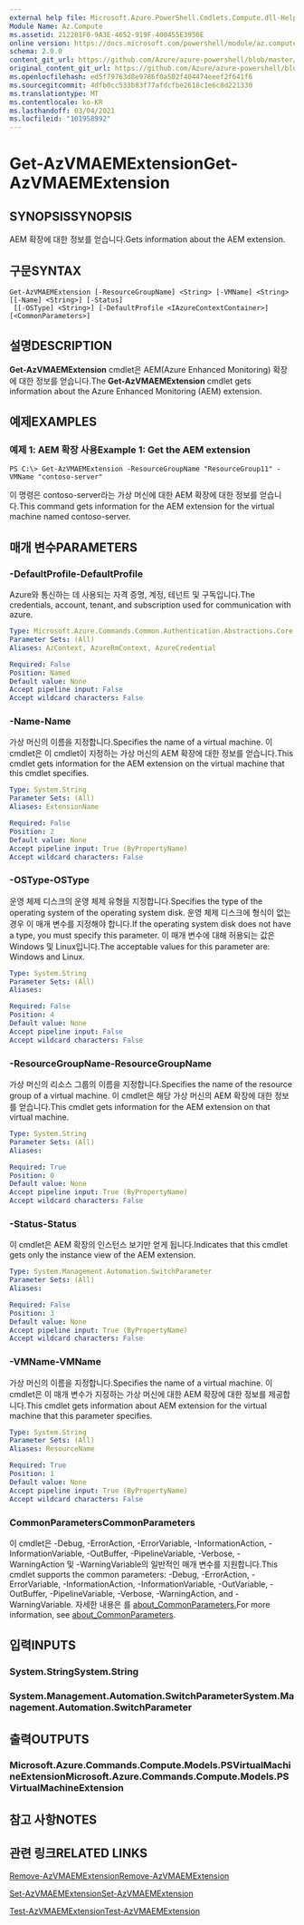 ```yaml
---
external help file: Microsoft.Azure.PowerShell.Cmdlets.Compute.dll-Help.xml
Module Name: Az.Compute
ms.assetid: 212281F0-9A3E-4652-919F-400455E3950E
online version: https://docs.microsoft.com/powershell/module/az.compute/get-azvmaemextension
schema: 2.0.0
content_git_url: https://github.com/Azure/azure-powershell/blob/master/src/Compute/Compute/help/Get-AzVMAEMExtension.md
original_content_git_url: https://github.com/Azure/azure-powershell/blob/master/src/Compute/Compute/help/Get-AzVMAEMExtension.md
ms.openlocfilehash: ed5f79763d8e9786f0a502f404474eeef2f641f6
ms.sourcegitcommit: 4dfb0cc533b83f77afdcfbe2618c1e6c8d221330
ms.translationtype: MT
ms.contentlocale: ko-KR
ms.lasthandoff: 03/04/2021
ms.locfileid: "101958992"
---
```

# <span data-ttu-id="1605d-101">Get-AzVMAEMExtension</span><span class="sxs-lookup"><span data-stu-id="1605d-101">Get-AzVMAEMExtension</span></span>

## <span data-ttu-id="1605d-102">SYNOPSIS</span><span class="sxs-lookup"><span data-stu-id="1605d-102">SYNOPSIS</span></span>
<span data-ttu-id="1605d-103">AEM 확장에 대한 정보를 얻습니다.</span><span class="sxs-lookup"><span data-stu-id="1605d-103">Gets information about the AEM extension.</span></span>

## <span data-ttu-id="1605d-104">구문</span><span class="sxs-lookup"><span data-stu-id="1605d-104">SYNTAX</span></span>

```
Get-AzVMAEMExtension [-ResourceGroupName] <String> [-VMName] <String> [[-Name] <String>] [-Status]
 [[-OSType] <String>] [-DefaultProfile <IAzureContextContainer>] [<CommonParameters>]
```

## <span data-ttu-id="1605d-105">설명</span><span class="sxs-lookup"><span data-stu-id="1605d-105">DESCRIPTION</span></span>
<span data-ttu-id="1605d-106">**Get-AzVMAEMExtension** cmdlet은 AEM(Azure Enhanced Monitoring) 확장에 대한 정보를 얻습니다.</span><span class="sxs-lookup"><span data-stu-id="1605d-106">The **Get-AzVMAEMExtension** cmdlet gets information about the Azure Enhanced Monitoring (AEM) extension.</span></span>

## <span data-ttu-id="1605d-107">예제</span><span class="sxs-lookup"><span data-stu-id="1605d-107">EXAMPLES</span></span>

### <span data-ttu-id="1605d-108">예제 1: AEM 확장 사용</span><span class="sxs-lookup"><span data-stu-id="1605d-108">Example 1: Get the AEM extension</span></span>
```
PS C:\> Get-AzVMAEMExtension -ResourceGroupName "ResourceGroup11" -VMName "contoso-server"
```

<span data-ttu-id="1605d-109">이 명령은 contoso-server라는 가상 머신에 대한 AEM 확장에 대한 정보를 얻습니다.</span><span class="sxs-lookup"><span data-stu-id="1605d-109">This command gets information for the AEM extension for the virtual machine named contoso-server.</span></span>

## <span data-ttu-id="1605d-110">매개 변수</span><span class="sxs-lookup"><span data-stu-id="1605d-110">PARAMETERS</span></span>

### <span data-ttu-id="1605d-111">-DefaultProfile</span><span class="sxs-lookup"><span data-stu-id="1605d-111">-DefaultProfile</span></span>
<span data-ttu-id="1605d-112">Azure와 통신하는 데 사용되는 자격 증명, 계정, 테넌트 및 구독입니다.</span><span class="sxs-lookup"><span data-stu-id="1605d-112">The credentials, account, tenant, and subscription used for communication with azure.</span></span>

```yaml
Type: Microsoft.Azure.Commands.Common.Authentication.Abstractions.Core.IAzureContextContainer
Parameter Sets: (All)
Aliases: AzContext, AzureRmContext, AzureCredential

Required: False
Position: Named
Default value: None
Accept pipeline input: False
Accept wildcard characters: False
```

### <span data-ttu-id="1605d-113">-Name</span><span class="sxs-lookup"><span data-stu-id="1605d-113">-Name</span></span>
<span data-ttu-id="1605d-114">가상 머신의 이름을 지정합니다.</span><span class="sxs-lookup"><span data-stu-id="1605d-114">Specifies the name of a virtual machine.</span></span>
<span data-ttu-id="1605d-115">이 cmdlet은 이 cmdlet이 지정하는 가상 머신의 AEM 확장에 대한 정보를 얻습니다.</span><span class="sxs-lookup"><span data-stu-id="1605d-115">This cmdlet gets information for the AEM extension on the virtual machine that this cmdlet specifies.</span></span>

```yaml
Type: System.String
Parameter Sets: (All)
Aliases: ExtensionName

Required: False
Position: 2
Default value: None
Accept pipeline input: True (ByPropertyName)
Accept wildcard characters: False
```

### <span data-ttu-id="1605d-116">-OSType</span><span class="sxs-lookup"><span data-stu-id="1605d-116">-OSType</span></span>
<span data-ttu-id="1605d-117">운영 체제 디스크의 운영 체제 유형을 지정합니다.</span><span class="sxs-lookup"><span data-stu-id="1605d-117">Specifies the type of the operating system of the operating system disk.</span></span>
<span data-ttu-id="1605d-118">운영 체제 디스크에 형식이 없는 경우 이 매개 변수를 지정해야 합니다.</span><span class="sxs-lookup"><span data-stu-id="1605d-118">If the operating system disk does not have a type, you must specify this parameter.</span></span>
<span data-ttu-id="1605d-119">이 매개 변수에 대해 허용되는 값은 Windows 및 Linux입니다.</span><span class="sxs-lookup"><span data-stu-id="1605d-119">The acceptable values for this parameter are: Windows and Linux.</span></span>

```yaml
Type: System.String
Parameter Sets: (All)
Aliases:

Required: False
Position: 4
Default value: None
Accept pipeline input: False
Accept wildcard characters: False
```

### <span data-ttu-id="1605d-120">-ResourceGroupName</span><span class="sxs-lookup"><span data-stu-id="1605d-120">-ResourceGroupName</span></span>
<span data-ttu-id="1605d-121">가상 머신의 리소스 그룹의 이름을 지정합니다.</span><span class="sxs-lookup"><span data-stu-id="1605d-121">Specifies the name of the resource group of a virtual machine.</span></span>
<span data-ttu-id="1605d-122">이 cmdlet은 해당 가상 머신의 AEM 확장에 대한 정보를 얻습니다.</span><span class="sxs-lookup"><span data-stu-id="1605d-122">This cmdlet gets information for the AEM extension on that virtual machine.</span></span>

```yaml
Type: System.String
Parameter Sets: (All)
Aliases:

Required: True
Position: 0
Default value: None
Accept pipeline input: True (ByPropertyName)
Accept wildcard characters: False
```

### <span data-ttu-id="1605d-123">-Status</span><span class="sxs-lookup"><span data-stu-id="1605d-123">-Status</span></span>
<span data-ttu-id="1605d-124">이 cmdlet은 AEM 확장의 인스턴스 보기만 얻게 됩니다.</span><span class="sxs-lookup"><span data-stu-id="1605d-124">Indicates that this cmdlet gets only the instance view of the AEM extension.</span></span>

```yaml
Type: System.Management.Automation.SwitchParameter
Parameter Sets: (All)
Aliases:

Required: False
Position: 3
Default value: None
Accept pipeline input: True (ByPropertyName)
Accept wildcard characters: False
```

### <span data-ttu-id="1605d-125">-VMName</span><span class="sxs-lookup"><span data-stu-id="1605d-125">-VMName</span></span>
<span data-ttu-id="1605d-126">가상 머신의 이름을 지정합니다.</span><span class="sxs-lookup"><span data-stu-id="1605d-126">Specifies the name of a virtual machine.</span></span>
<span data-ttu-id="1605d-127">이 cmdlet은 이 매개 변수가 지정하는 가상 머신에 대한 AEM 확장에 대한 정보를 제공합니다.</span><span class="sxs-lookup"><span data-stu-id="1605d-127">This cmdlet gets information about AEM extension for the virtual machine that this parameter specifies.</span></span>

```yaml
Type: System.String
Parameter Sets: (All)
Aliases: ResourceName

Required: True
Position: 1
Default value: None
Accept pipeline input: True (ByPropertyName)
Accept wildcard characters: False
```

### <span data-ttu-id="1605d-128">CommonParameters</span><span class="sxs-lookup"><span data-stu-id="1605d-128">CommonParameters</span></span>
<span data-ttu-id="1605d-129">이 cmdlet은 -Debug, -ErrorAction, -ErrorVariable, -InformationAction, -InformationVariable, -OutBuffer, -PipelineVariable, -Verbose, -WarningAction 및 -WarningVariable의 일반적인 매개 변수를 지원합니다.</span><span class="sxs-lookup"><span data-stu-id="1605d-129">This cmdlet supports the common parameters: -Debug, -ErrorAction, -ErrorVariable, -InformationAction, -InformationVariable, -OutVariable, -OutBuffer, -PipelineVariable, -Verbose, -WarningAction, and -WarningVariable.</span></span> <span data-ttu-id="1605d-130">자세한 내용은 를 [about_CommonParameters.](http://go.microsoft.com/fwlink/?LinkID=113216)</span><span class="sxs-lookup"><span data-stu-id="1605d-130">For more information, see [about_CommonParameters](http://go.microsoft.com/fwlink/?LinkID=113216).</span></span>

## <span data-ttu-id="1605d-131">입력</span><span class="sxs-lookup"><span data-stu-id="1605d-131">INPUTS</span></span>

### <span data-ttu-id="1605d-132">System.String</span><span class="sxs-lookup"><span data-stu-id="1605d-132">System.String</span></span>

### <span data-ttu-id="1605d-133">System.Management.Automation.SwitchParameter</span><span class="sxs-lookup"><span data-stu-id="1605d-133">System.Management.Automation.SwitchParameter</span></span>

## <span data-ttu-id="1605d-134">출력</span><span class="sxs-lookup"><span data-stu-id="1605d-134">OUTPUTS</span></span>

### <span data-ttu-id="1605d-135">Microsoft.Azure.Commands.Compute.Models.PSVirtualMachineExtension</span><span class="sxs-lookup"><span data-stu-id="1605d-135">Microsoft.Azure.Commands.Compute.Models.PSVirtualMachineExtension</span></span>

## <span data-ttu-id="1605d-136">참고 사항</span><span class="sxs-lookup"><span data-stu-id="1605d-136">NOTES</span></span>

## <span data-ttu-id="1605d-137">관련 링크</span><span class="sxs-lookup"><span data-stu-id="1605d-137">RELATED LINKS</span></span>

[<span data-ttu-id="1605d-138">Remove-AzVMAEMExtension</span><span class="sxs-lookup"><span data-stu-id="1605d-138">Remove-AzVMAEMExtension</span></span>](./Remove-AzVMAEMExtension.md)

[<span data-ttu-id="1605d-139">Set-AzVMAEMExtension</span><span class="sxs-lookup"><span data-stu-id="1605d-139">Set-AzVMAEMExtension</span></span>](./Set-AzVMAEMExtension.md)

[<span data-ttu-id="1605d-140">Test-AzVMAEMExtension</span><span class="sxs-lookup"><span data-stu-id="1605d-140">Test-AzVMAEMExtension</span></span>](./Test-AzVMAEMExtension.md)


